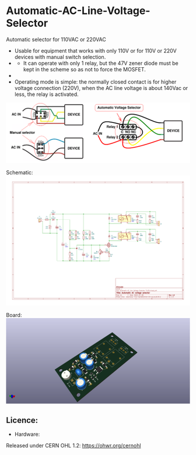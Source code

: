 # Automatic-AC-Line-Voltage-Selector
Automatic selector for 110VAC or 220VAC

- Usable for equipment that works with only 110V or for 110V or 220V devices with manual switch selection.
- - It can operate with only 1 relay, but the 47V zener diode must be kept in the scheme so as not to force the MOSFET.
-
- Operating mode is simple: the normally closed contact is for higher voltage connection (220V), when the AC line voltage is about 140Vac or less, the relay is activated.

![img](https://raw.githubusercontent.com/rtek1000/Automatic-AC-Line-Voltage-Selector/main/Doc/Manual%20selector%20example.png)

Schematic:
![img](https://raw.githubusercontent.com/rtek1000/Automatic-AC-Line-Voltage-Selector/main/Doc/Automatic%20AC%20Line%20Voltage%20Selector.png)

Board:
![img](https://raw.githubusercontent.com/rtek1000/Automatic-AC-Line-Voltage-Selector/main/Doc/Automatic%20AC%20Line%20Voltage%20Selector%20TL431_1.png)

## Licence:
- Hardware:

Released under CERN OHL 1.2: https://ohwr.org/cernohl
